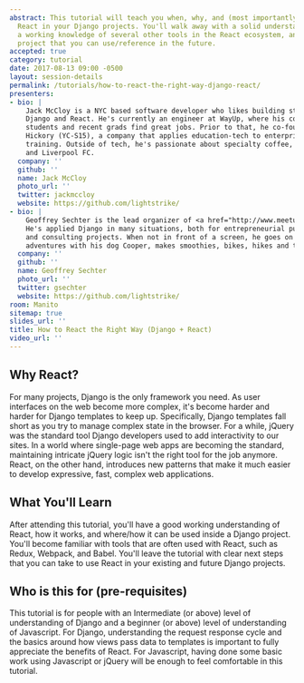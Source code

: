 ```yaml
---
abstract: This tutorial will teach you when, why, and (most importantly) how to use
  React in your Django projects. You'll walk away with a solid understanding of React,
  a working knowledge of several other tools in the React ecosystem, and a tutorial
  project that you can use/reference in the future.
accepted: true
category: tutorial
date: 2017-08-13 09:00 -0500
layout: session-details
permalink: /tutorials/how-to-react-the-right-way-django-react/
presenters:
- bio: |
    Jack McCloy is a NYC based software developer who likes building stuff using
    Django and React. He's currently an engineer at WayUp, where his code helps
    students and recent grads find great jobs. Prior to that, he co-founded
    Hickory (YC-S15), a company that applies education-tech to enterprise
    training. Outside of tech, he's passionate about specialty coffee, skiing,
    and Liverpool FC.
  company: ''
  github: ''
  name: Jack McCloy
  photo_url: ''
  twitter: jackmccloy
  website: https://github.com/lightstrike/
- bio: |
    Geoffrey Sechter is the lead organizer of <a href="http://www.meetup.com/django-nyc/">Django NYC</a>.
    He's applied Django in many situations, both for entrepreneurial pursuits
    and consulting projects. When not in front of a screen, he goes on
    adventures with his dog Cooper, makes smoothies, bikes, hikes and travels.
  company: ''
  github: ''
  name: Geoffrey Sechter
  photo_url: ''
  twitter: gsechter
  website: https://github.com/lightstrike/
room: Manito
sitemap: true
slides_url: ''
title: How to React the Right Way (Django + React)
video_url: ''
---
```


## Why React?

For many projects, Django is the only framework you need. As user interfaces on the web become more complex, it's become harder and harder for Django templates to keep up. Specifically, Django templates fall short as you try to manage complex state in the browser. For a while, jQuery was the standard tool Django developers used to add interactivity to our sites. In a world where single-page web apps are becoming the standard, maintaining intricate jQuery logic isn't the right tool for the job anymore. React, on the other hand, introduces new patterns that make it much easier to develop expressive, fast, complex web applications.

## What You'll Learn

After attending this tutorial, you'll have a good working understanding of React, how it works, and where/how it can be used inside a Django project. You'll become familiar with tools that are often used with React, such as Redux, Webpack, and Babel. You'll leave the tutorial with clear next steps that you can take to use React in your existing and future Django projects.

## Who is this for (pre-requisites)

This tutorial is for people with an Intermediate (or above) level of understanding of Django and a beginner (or above) level of understanding of Javascript. For Django, understanding the request response cycle and the basics around how views pass data to templates is important to fully appreciate the benefits of React. For Javascript, having done some basic work using Javascript or jQuery will be enough to feel comfortable in this tutorial.
